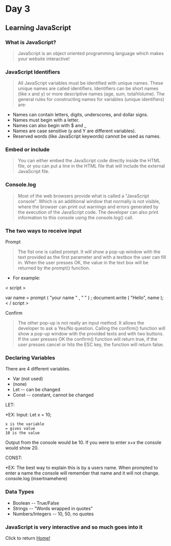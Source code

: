 # Day 3

## Learning JavaScript

### What is JavaScript?

> JavaScript is an object oriented programming language which makes your website interactive!

### JavaScript Identifiers

>All JavaScript variables must be identified with unique names. These unique names are called identifiers.
Identifiers can be short names (like x and y) or more descriptive names (age, sum, totalVolume).
The general rules for constructing names for variables (unique identifiers) are:

* Names can contain letters, digits, underscores, and dollar signs.
* Names must begin with a letter.
* Names can also begin with $ and _
* Names are case sensitive (y and Y are different variables).
* Reserved words (like JavaScript keywords) cannot be used as names.

### Embed or include

>You can either embed the JavaScript code directly inside the HTML file, or you can put a line in the HTML file that will include the external JavaScript file.

### Console.log

>Most of the web browsers provide what is called a "JavaScript console". Which is an additional window that normally is not visible, where the browser can print out warnings and errors generated by the execution of the JavaScript code. The developer can also print information to this console using the console.log() call.

### The two ways to receive input

Prompt
>The fist one is called prompt. It will show a pop-up window with the text provided as the first parameter and with a textbox the user can fill in. When the user presses OK, the value in the text box will be returned by the prompt() function.

* For example:

< script >

var name = prompt ( "your name " , "  " ) ;
document.write ( "Hello", name );
< / script >

Confirm
>The other pop-up is not really an input method. It allows the developer to ask a Yes/No question. Calling the confirm() function will show a pop-up window with the provided texts and with two buttons. If the user presses OK the confirm() function will return true, if the user presses cancel or hits the ESC key, the function will return false.

### Declaring Variables

There are 4 different variables.

* Var (not used)
* (none)
* Let -- can be changed
* Const -- constant, cannot be changed

LET:

*EX:
Input: Let x = 10;

    x is the variable
    = gives value
    10 is the value
Output from the console would be 10.
If you were to enter x+x the console would show 20.

CONST:

*EX:
The best way to explain this is by a users name. When prompted to enter a name the console will remember that name and it will not change.
    console.log (insertnamehere)

### Data Types

* Boolean -- True/False
* Strings -- "Words wrapped in quotes"
* Numbers/Integers -- 10, 50, no quotes

### JavaScript is very interactive and so much goes into it

Click to return [Home!](../README.md)
